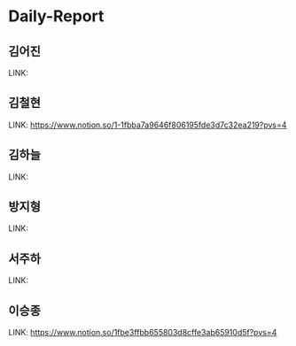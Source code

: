 # Daily-Report
## 김어진
LINK: 

## 김철현
LINK: https://www.notion.so/1-1fbba7a9646f806195fde3d7c32ea219?pvs=4

## 김하늘
LINK: 

## 방지형
LINK: 

## 서주하
LINK: 

## 이승종
LINK: https://www.notion.so/1fbe3ffbb655803d8cffe3ab65910d5f?pvs=4
